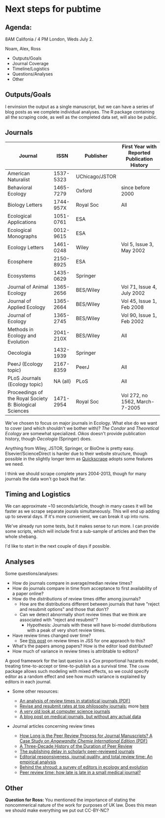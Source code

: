 # Next steps for pubtime

## Agenda:

8AM Califonia / 4 PM London, Weds July 2.

Noam, Alex, Ross

-  Outputs/Goals
-  Journal Coverage
-  Timeline/Logistics
-  Questions/Analyses
-  Other

## Outputs/Goals

I envinsion the output as a single manuscript, but we can have a series of blog
posts as we complete individual analyses.  The R package containing all the
scraping code, as well as the completed data set, will also be public.

## Journals

Journal | ISSN | Publisher | First Year with Reported Publication History
--------|------|-----------|---------------------------------------------
American Naturalist | 1537-5323 | UChicago/JSTOR |
Behavioral Ecology | 1465-7279 | Oxford | since before 2000
Biology Letters | 1744-957X | Royal Soc | All
Ecological Applications | 1051-0761 | ESA |
Ecological Monographs | 0012-9615 | ESA |
Ecology Letters | 1461-0248 | Wiley | Vol 5, Issue 3, May 2002
Ecosphere | 2150-8925 | ESA |
Ecosystems | 1435-0629 | Springer |
Journal of Animal Ecology | 1365-2656 | BES/Wiley | Vol 71, Issue 4, July 2002 
Journal of Applied Ecology | 1365-2664 | BES/Wiley | Vol 45, Issue 1, Feb 2008 
Journal of Ecology  | 1365-2745 | BES/Wiley | Vol 90, Issue 1, Feb 2002
Methods in Ecology and Evolution | 2041-210X | BES/Wiley | All
Oecologia | 1432-1939 | Springer
PeerJ (Ecology topic) | 2167-8359 | PeerJ | All
PLoS Journals (Ecology topic) | NA (all) | PLoS | All
Proceedings of the Royal Society B: Biological Sciences | 1471-2954 | Royal Soc | Vol 272, no 1562, March-7-2005


We've chosen to focus on major journals in Ecology. What else do we want to cover 
(and which shouldn't we bother with)? *The Condor* and *Theoretical Ecology* are
somewhat specialized. *Oikos* doesn't provide publication history, though 
*Oecologia* (Springer) does.

Anything from Wiley, JSTOR, Springer, or BioOne is pretty easy.  Elsevier/ScienceDirect
is harder due to their website structure, though possible in the slightly
longer term as [Quickscrape](https://github.com/ContentMine/quickscrape) adopts
some features we need.

I think we should scrape complete years 2004-2013, though for many journals the
data won't go back that far. 

## Timing and Logistics

We can approximate ~10 seconds/article, though in many cases it will be faster
as we scrape separate jourals simultaneously. This will end up adding up to
several days.  If it's more convenient, we can break it up into runs.

We've already run some tests, but it makes sense to run more.  I can provide
some scripts, which will include first a sub-sample of articles and then the whole
shebang.

I'd like to start in the next couple of days if possible.

## Analyses

Some questions/analyses:

-   How do journals compare in average/median review times?
-   How do journals compare in time from acceptance to first availability
    of a paper online?
-   How do the *distributions* of review times differ among journals?
    -   How are the distributions different between journals that have "reject
        and resubmit options" and those that don't?
    -   Can we detect abnormally short review times that we think are associated
        with "reject and resubmit"?
        -   Hypothesis: Journals with these will have bi-model distributions
            with a peak of very short review times.
-   Have review times changed over time?
    -   See [this post](http://geokook.wordpress.com/2014/07/01/time-to-accept-it-publishing-in-the-journal-of-statistical-software/)
        on review times in JSS for one appraoch to this?
-   What's the papers among papers? How is the editor load distributed?
-   How much of variance in review times is attribtable to editors?

A good framework for the last quesion is a Cox proportional
hazards model, treating time-to-accept or time-to-publish as a survival time.
The `coxme` package allows such modeling with mixed effects, so we could
specify editor as a random effect and see how much variance is explained by
editors in each journal.

- Some other resources:
    - [An analysis of review times in statistical journals (PDF)](http://www.biometrics.tibs.org/carroll.pdf)
    - [Revise and resubmit rates at top philosophy journals](http://www.andrewcullison.com/2009/09/revise-and-resubmit-rates-at-top-philosophy-journals/); more [here](http://www.andrewcullison.com/2009/09/journal-review-time-comparisons/)
    - [A *very* old look at computer science journals](http://www.hutter1.net/journals.htm)
    - [A blog post on medical journals, but without any actual data](http://sharmanedit.wordpress.com/2012/06/13/acceptance-to-publication-time/)

- Journal articles concerning review times
    - [How Long is the Peer Review Process for Journal Manuscripts? A Case Study on _Angewandte Chemie International Edition_ (PDF)](http://www.lutz-bornmann.de/icons/TimePeerReview5.pdf)
    - [A Three-Decade History of the Duration of Peer Review](http://utpjournals.metapress.com/content/m652x27055h232l1/?genre=article&id=doi%3a10.3138%2fjsp.44.3.001)
    - [The publishing delay in scholarly peer-reviewed journals](http://www.sciencedirect.com/science/article/pii/S1751157713000734)
    - [Editorial responsiveness, journal quality, and total review time: An empirical analysis](http://onlinelibrary.wiley.com/doi/10.1002/asi.22624/abstract;jsessionid=A1440466E600A3BEC66A05A13A032C90.f03t01)
    - [Behind the shroud: a survey of editors in ecology and evolution](http://www.esajournals.org/doi/abs/10.1890/090048)
    - [Peer review time: how late is late in a small medical journal?](http://www.arcmedres.com/article/S0188-4409(03)00097-3/abstract)

## Other

**Question for Ross:** You mentioned the importance of stating the noncommerical
nature of the work for purposes of UK law. Does this mean we should make
everything we put out CC-BY-NC?
